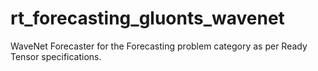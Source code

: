# rt_forecasting_gluonts_wavenet
WaveNet Forecaster for the Forecasting problem category as per Ready Tensor specifications.
